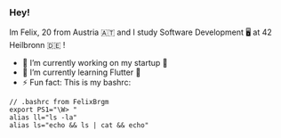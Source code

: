 ### Hey!

Im Felix, 20 from Austria 🇦🇹 and I study Software Development 🖥 at 42 Heilbronn 🇩🇪
!
- 🔭 I’m currently working on my startup 🚀
- 🌱 I’m currently learning Flutter 🧢
- ⚡ Fun fact: This is my bashrc: 
```
// .bashrc from FelixBrgm
export PS1="\W> "
alias ll="ls -la"
alias ls="echo && ls | cat && echo"
```
